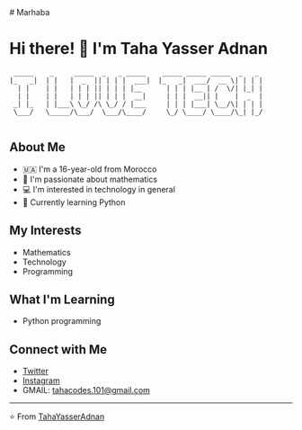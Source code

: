 <link rel="stylesheet" href="https://cdnjs.cloudflare.com/ajax/libs/font-awesome/6.2.0/css/all.min.css">
# Marhaba <i class="fa-solid fa-sparkles"></i>

# Hi there! 👋 I'm Taha Yasser Adnan

```
 _____    _     _____  _   _ _____    _____ _____ _____  _   _
|_   _|  | |   |  _  || | | |  ___|  |_   _|  ___/  __ \| | | |
  | |    | |   | | | || | | | |__      | | | |__ | /  \/| |_| |
  | |    | |   | | | || | | |  __|     | | |  __|| |    |  _  |
 _| |_   | |___\ \_/ /\ \_/ / |___     | | | |___| \__/\| | | |
 \___/   \_____/\___/  \___/\____/     \_/ \____/ \____/\_| |_/


```

## About Me
- 🇲🇦 I'm a 16-year-old from Morocco
- 🧮 I'm passionate about mathematics
- 💻 I'm interested in technology in general
- 🐍 Currently learning Python

## My Interests
- Mathematics
- Technology
- Programming

## What I'm Learning
- Python programming

## Connect with Me
- [Twitter](https://x.com/Taha28Atlas)
- [Instagram](https://www.instagram.com/tyarustgatts/)
- GMAIL: tahacodes.101@gmail.com
---
⭐️ From [TahaYasserAdnan](https://github.com/TahaYasserAdnan)

